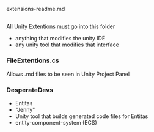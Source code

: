 extensions-readme.md

##

All Unity Extentions must go into this folder
- anything that modifies the unity IDE
- any unity tool that modifies that interface

### FileExtentions.cs

Allows .md files to be seen in Unity Project Panel

### DesperateDevs

- Entitas
- "Jenny"
- Unity tool that builds generated code files for Entitas
- entity-component-system (ECS)


